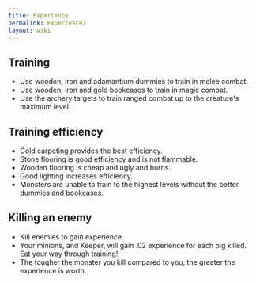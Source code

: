 ```yaml
---
title: Experience
permalink: Experience/
layout: wiki
---
```


Training
--------

-   Use wooden, iron and adamantium dummies to train in melee combat.
-   Use wooden, iron and gold bookcases to train in magic combat.
-   Use the archery targets to train ranged combat up to the creature's
    maximum level.

Training efficiency
-------------------

-   Gold carpeting provides the best efficiency.
-   Stone flooring is good efficiency and is not flammable.
-   Wooden flooring is cheap and ugly and burns.
-   Good lighting increases efficiency.
-   Monsters are unable to train to the highest levels without the
    better dummies and bookcases.

Killing an enemy
----------------

-   Kill enemies to gain experience.
-   Your minions, and Keeper, will gain .02 experience for each pig
    killed. Eat your way through training!
-   The tougher the monster you kill compared to you, the greater the
    experience is worth.

